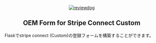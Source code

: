 <div align="center">
  <a href="https://github.com/hujuu/flask_stripe_custom_form">
    <img alt="reviewdog" src="https://user-images.githubusercontent.com/1961946/164987417-440551e8-15ee-4436-9009-ae051b9cab58.png">
  </a>
</div>

<h2 align="center">
  OEM Form for Stripe Connect Custom
</h2>


Flaskでstripe connect (Custom)の登録フォームを構築することができます。
